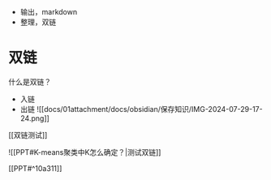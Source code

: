 - 输出，markdown
- 整理，双链

# 双链

什么是双链？
- 入链
- 出链
![[docs/01attachment/docs/obsidian/保存知识/IMG-2024-07-29-17-24.png]]

[[双链测试]]

![[PPT#K-means聚类中K怎么确定？|测试双链]]

[[PPT#^10a311]]

